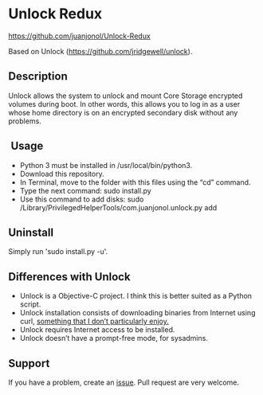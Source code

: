 # Unlock Redux

https://github.com/juanjonol/Unlock-Redux

Based on Unlock (https://github.com/jridgewell/unlock).

## Description

Unlock allows the system to unlock and mount Core Storage encrypted volumes during boot. In other words, this allows you to log in as a user whose home directory is on an encrypted secondary disk without any problems.

##  Usage

- Python 3 must be installed in /usr/local/bin/python3.
- Download this repository.
- In Terminal, move to the folder with this files using the “cd” command.
- Type the next command:
	sudo install.py
- Use this command to add disks:
	sudo /Library/PrivilegedHelperTools/com.juanjonol.unlock.py add

## Uninstall

Simply run 'sudo install.py -u'.

## Differences with Unlock

- Unlock is a Objective-C project. I think this is better suited as a Python script.
- Unlock installation consists of downloading binaries from Internet using curl, [something that I don’t particularly enjoy.][1]
- Unlock requires Internet access to be installed.
- Unlock doesn’t have a prompt-free mode, for sysadmins.

## Support

If you have a problem, create an [issue][2]. Pull request are very welcome.

[1]:	http://curlpipesh.tumblr.com
[2]:	https://github.com/juanjonol/Unlock-Redux/issues